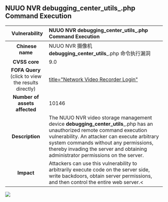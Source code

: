## NUUO NVR __debugging_center_utils___.php Command Execution

|   **Vulnerability**  | **NUUO NVR __debugging_center_utils___.php Command Execution**  |
| :----:   | :-----|
|  **Chinese name**  |   NUUO NVR 摄像机 __debugging_center_utils___.php 命令执行漏洞 |
| **CVSS core**  | 9.0 |
| **FOFA Query**  (click to view the results directly)| [title="Network Video Recorder Login"](https://en.fofa.info/result?qbase64=dGl0bGU9Ik5ldHdvcmsgVmlkZW8gUmVjb3JkZXIgTG9naW4i) |
| **Number of assets affected**  | 10146 |
| **Description**  | The NUUO NVR video storage management device __debugging_center_utils___.php has an unauthorized remote command execution vulnerability. An attacker can execute arbitrary system commands without any permissions, thereby invading the server and obtaining administrator permissions on the server. |
| **Impact** | Attackers can use this vulnerability to arbitrarily execute code on the server side, write backdoors, obtain server permissions, and then control the entire web server.< |

![](https://s3.bmp.ovh/imgs/2023/04/07/c18c326c391b4092.gif)
